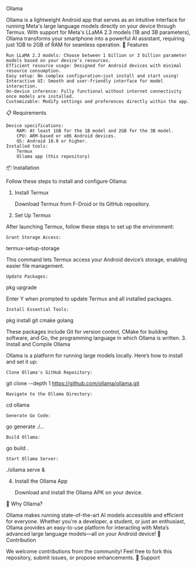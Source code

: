 Ollama

Ollama is a lightweight Android app that serves as an intuitive interface for running Meta's large language models directly on your device through Termux. With support for Meta's LLaMA 2.3 models (1B and 3B parameters), Ollama transforms your smartphone into a powerful AI assistant, requiring just 1GB to 2GB of RAM for seamless operation.
🚀 Features

    Run LLaMA 2.3 models: Choose between 1 billion or 3 billion parameter models based on your device’s resources.
    Efficient resource usage: Designed for Android devices with minimal resource consumption.
    Easy setup: No complex configuration—just install and start using!
    Interactive UI: Smooth and user-friendly interface for model interaction.
    On-device inference: Fully functional without internet connectivity once models are installed.
    Customizable: Modify settings and preferences directly within the app.

📋 Requirements

    Device specifications:
        RAM: At least 1GB for the 1B model and 2GB for the 3B model.
        CPU: ARM-based or x86 Android devices.
        OS: Android 10.0 or higher.
    Installed tools:
        Termux
        Ollama app (this repository)

📦 Installation

Follow these steps to install and configure Ollama:
1. Install Termux

    Download Termux from F-Droid or its GitHub repository.
2. Set Up Termux

After launching Termux, follow these steps to set up the environment:

    Grant Storage Access:

   termux-setup-storage

This command lets Termux access your Android device’s storage, enabling easier file management.

    Update Packages:

   pkg upgrade

Enter Y when prompted to update Termux and all installed packages.

    Install Essential Tools:

   pkg install git cmake golang

These packages include Git for version control, CMake for building software, and Go, the programming language in which Ollama is written.
3. Install and Compile Ollama

Ollama is a platform for running large models locally. Here’s how to install and set it up:

    Clone Ollama's GitHub Repository:

   git clone --depth 1 https://github.com/ollama/ollama.git

    Navigate to the Ollama Directory:

   cd ollama

    Generate Go Code:

   go generate ./...

    Build Ollama:

   go build .

    Start Ollama Server:

   ./ollama serve &


4. Install the Ollama App

    Download and install the Ollama APK on your device.

🌟 Why Ollama?

Ollama makes running state-of-the-art AI models accessible and efficient for everyone. Whether you're a developer, a student, or just an enthusiast, Ollama provides an easy-to-use platform for interacting with Meta’s advanced large language models—all on your Android device!
🤝 Contribution

We welcome contributions from the community! Feel free to fork this repository, submit issues, or propose enhancements.
📧 Support

